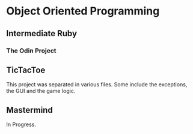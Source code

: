 # Object Oriented Programming
## Intermediate Ruby
### The Odin Project

TicTacToe
---------

This project was separated in various files. Some include the exceptions, the GUI and the game logic.


Mastermind
----------

In Progress.
